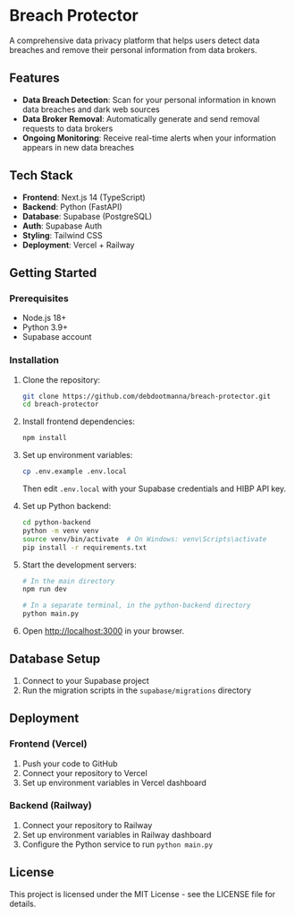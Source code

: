 # Breach Protector

A comprehensive data privacy platform that helps users detect data breaches and remove their personal information from data brokers.

## Features

- **Data Breach Detection**: Scan for your personal information in known data breaches and dark web sources
- **Data Broker Removal**: Automatically generate and send removal requests to data brokers
- **Ongoing Monitoring**: Receive real-time alerts when your information appears in new data breaches

## Tech Stack

- **Frontend**: Next.js 14 (TypeScript)
- **Backend**: Python (FastAPI)
- **Database**: Supabase (PostgreSQL)
- **Auth**: Supabase Auth
- **Styling**: Tailwind CSS
- **Deployment**: Vercel + Railway

## Getting Started

### Prerequisites

- Node.js 18+
- Python 3.9+
- Supabase account

### Installation

1. Clone the repository:
   ```bash
   git clone https://github.com/debdootmanna/breach-protector.git
   cd breach-protector
   ```

2. Install frontend dependencies:
   ```bash
   npm install
   ```

3. Set up environment variables:
   ```bash
   cp .env.example .env.local
   ```
   Then edit `.env.local` with your Supabase credentials and HIBP API key.

4. Set up Python backend:
   ```bash
   cd python-backend
   python -m venv venv
   source venv/bin/activate  # On Windows: venv\Scripts\activate
   pip install -r requirements.txt
   ```

5. Start the development servers:
   ```bash
   # In the main directory
   npm run dev
   
   # In a separate terminal, in the python-backend directory
   python main.py
   ```

6. Open [http://localhost:3000](http://localhost:3000) in your browser.

## Database Setup

1. Connect to your Supabase project
2. Run the migration scripts in the `supabase/migrations` directory

## Deployment

### Frontend (Vercel)

1. Push your code to GitHub
2. Connect your repository to Vercel
3. Set up environment variables in Vercel dashboard

### Backend (Railway)

1. Connect your repository to Railway
2. Set up environment variables in Railway dashboard
3. Configure the Python service to run `python main.py`

## License

This project is licensed under the MIT License - see the LICENSE file for details.